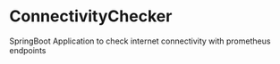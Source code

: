 # ConnectivityChecker
 SpringBoot Application to check internet connectivity with prometheus endpoints
